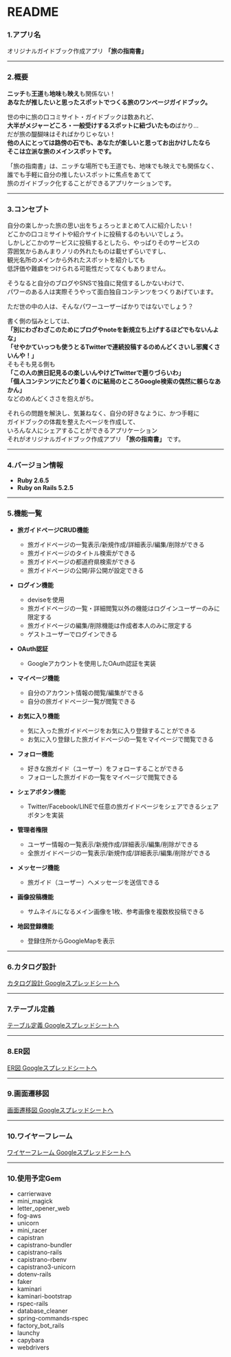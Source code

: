 # README

### 1.アプリ名

オリジナルガイドブック作成アプリ
**「旅の指南書」**

---

### 2.概要

**ニッチ**も**王道**も**地味**も**映え**も関係ない！  
**あなたが推したいと思ったスポットでつくる旅のワンページガイドブック。**

世の中に旅の口コミサイト・ガイドブックは数あれど、  
**大半がメジャーどころ・一般受けするスポットに紐づいたもの**ばかり…  
だが旅の醍醐味はそればかりじゃない！  
**他の人にとっては路傍の石でも、あなたが楽しいと思ってお出かけしたなら**  
**そこは立派な旅のメインスポットです。**

「旅の指南書」は、ニッチな場所でも王道でも、地味でも映えでも関係なく、  
誰でも手軽に自分の推したいスポットに焦点をあてて  
旅のガイドブック化することができるアプリケーションです。

---

### 3.コンセプト

自分の楽しかった旅の思い出をちょろっとまとめて人に紹介したい！  
どこかの口コミサイトや紹介サイトに投稿するのもいいでしょう。  
しかしどこかのサービスに投稿するとしたら、やっぱりそのサービスの  
雰囲気からあんまりノリの外れたものは載せずらいですし、  
観光名所のメインから外れたスポットを紹介しても  
低評価や難癖をつけられる可能性だってなくもありません。

そうなると自分のブログやSNSで独自に発信するしかないわけで、  
パワーのある人は実際そうやって面白独自コンテンツをつくりあげています。

ただ世の中の人は、そんなパワーユーザーばかりではないでしょう？

書く側の悩みとしては、  
**「別にわざわざこのためにブログやnoteを新規立ち上げするほどでもないんよな」**  
**「せやかていっつも使うとるTwitterで連続投稿するのめんどくさいし邪魔くさいんや！」**  
そもそも見る側も  
**「この人の旅日記見るの楽しいんやけどTwitterで遡りづらいわ」**  
**「個人コンテンツにたどり着くのに結局のところGoogle検索の偶然に頼らなあかん」**  
などのめんどくささを抱えがち。

それらの問題を解決し、気兼ねなく、自分の好きなように、かつ手軽に  
ガイドブックの体裁を整えたページを作成して、  
いろんな人にシェアすることができるアプリケーション  
それがオリジナルガイドブック作成アプリ **「旅の指南書」** です。

---

### 4.バージョン情報

- **Ruby 2.6.5**
- **Ruby on Rails 5.2.5**

---

### 5.機能一覧

- **旅ガイドページCRUD機能**
  - 旅ガイドページの一覧表示/新規作成/詳細表示/編集/削除ができる
  - 旅ガイドページのタイトル検索ができる
  - 旅ガイドページの都道府県検索ができる
  - 旅ガイドページの公開/非公開が設定できる


- **ログイン機能**
  - deviseを使用
  - 旅ガイドページの一覧・詳細閲覧以外の機能はログインユーザーのみに限定する
  - 旅ガイドページの編集/削除機能は作成者本人のみに限定する
  - ゲストユーザーでログインできる


- **OAuth認証**
  - Googleアカウントを使用したOAuth認証を実装


- **マイページ機能**
  - 自分のアカウント情報の閲覧/編集ができる
  - 自分の旅ガイドページ一覧が閲覧できる


- **お気に入り機能**
  - 気に入った旅ガイドページをお気に入り登録することができる
  - お気に入り登録した旅ガイドページの一覧をマイページで閲覧できる


- **フォロー機能**
  - 好きな旅ガイド（ユーザー）をフォローすることができる
  - フォローした旅ガイドの一覧をマイページで閲覧できる


- **シェアボタン機能**
  - Twitter/Facebook/LINEで任意の旅ガイドページをシェアできるシェアボタンを実装


- **管理者権限**
  - ユーザー情報の一覧表示/新規作成/詳細表示/編集/削除ができる
  - 全旅ガイドページの一覧表示/新規作成/詳細表示/編集/削除ができる


- **メッセージ機能**
  - 旅ガイド（ユーザー）へメッセージを送信できる


- **画像投稿機能**
  - サムネイルになるメイン画像を1枚、参考画像を複数枚投稿できる


- **地図登録機能**
  - 登録住所からGoogleMapを表示

---

### 6.カタログ設計

[カタログ設計 Googleスプレッドシートへ](https://docs.google.com/spreadsheets/d/18Xw2zgjNRzB6-C02imdrZv5aYeufmeWKqW8L8y7r4rI/edit#gid=1218363235)


---

### 7.テーブル定義

[テーブル定義 Googleスプレッドシートへ](https://docs.google.com/spreadsheets/d/18Xw2zgjNRzB6-C02imdrZv5aYeufmeWKqW8L8y7r4rI/edit#gid=1922889432)

---

### 8.ER図

[ER図 Googleスプレッドシートへ](https://docs.google.com/spreadsheets/d/18Xw2zgjNRzB6-C02imdrZv5aYeufmeWKqW8L8y7r4rI/edit#gid=1640195959)

---

### 9.画面遷移図

[画面遷移図 Googleスプレッドシートへ](https://docs.google.com/spreadsheets/d/18Xw2zgjNRzB6-C02imdrZv5aYeufmeWKqW8L8y7r4rI/edit#gid=1436318083)

---

### 10.ワイヤーフレーム

[ワイヤーフレーム Googleスプレッドシートへ](https://docs.google.com/spreadsheets/d/18Xw2zgjNRzB6-C02imdrZv5aYeufmeWKqW8L8y7r4rI/edit#gid=87985135)

---

### 10.使用予定Gem

- carrierwave
- mini_magick
- letter_opener_web
- fog-aws
- unicorn
- mini_racer
- capistran
- capistrano-bundler
- capistrano-rails
- capistrano-rbenv
- capistrano3-unicorn
- dotenv-rails
- faker
- kaminari
- kaminari-bootstrap
- rspec-rails
- database_cleaner
- spring-commands-rspec
- factory_bot_rails
- launchy
- capybara
- webdrivers
